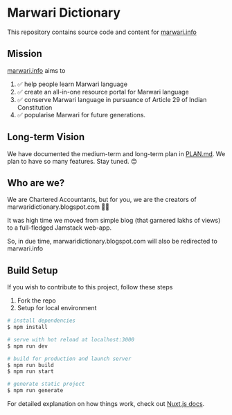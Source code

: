 # Marwari Dictionary

This repository contains source code and content for [marwari.info](https://marwari.info)
## Mission 

[marwari.info](https://marwari.info) aims to 
1. ✅ help people learn Marwari language
2. ✅ create an all-in-one resource portal for Marwari language
3. ✅ conserve Marwari language in pursuance of Article 29 of Indian Constitution
4. ✅ popularise Marwari for future generations.

## Long-term Vision

We have documented the medium-term and long-term plan in [PLAN.md](https://github.com/madrecha/marwaridictionary/blob/master/PLAN.md). We plan to have so many features. Stay tuned. 😊

## Who are we?

We are Chartered Accountants, but for you, we are the creators of marwaridictionary.blogspot.com 💪🏻

It was high time we moved from simple blog (that garnered lakhs of views) to a full-fledged Jamstack web-app. 

So, in due time, marwaridictionary.blogspot.com will also be redirected to marwari.info

## Build Setup

If you wish to contribute to this project, follow these steps

1. Fork the repo
1. Setup for local environment

  ```bash
  # install dependencies
  $ npm install

  # serve with hot reload at localhost:3000
  $ npm run dev

  # build for production and launch server
  $ npm run build
  $ npm run start

  # generate static project
  $ npm run generate
  ```

  For detailed explanation on how things work, check out [Nuxt.js docs](https://nuxtjs.org).
